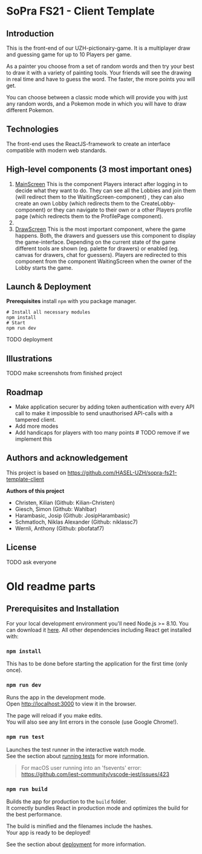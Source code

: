 # SoPra FS21 - Client Template

## Introduction
This is the front-end of our UZH-pictionairy-game.
It is a multiplayer draw and guessing game for up to 10 Players per game.

As a painter you choose from a set of random words and then try your best to
draw it with a variety of painting tools. Your friends will see the drawing in
real time and have to guess the word. The faster, the more points you will get.

You can choose between a classic mode which will provide you with just any random
words, and a Pokemon mode in which you will have to draw different Pokemon.

## Technologies

The front-end uses the ReactJS-framework to create an interface compatible with
modern web standards.

## High-level components (3 most important ones)

1. [MainScreen](src/components/mainScreen/MainScreen.js) This is the component
Players interact after logging in to decide what they want to do. They can see
all the Lobbies and join them (will redirect them to the WaitingScreen-component)
, they can also create an own Lobby (which redirects them to the
CreateLobby-component) or they can navigate to their own or a other Players
profile page (which redirects them to the ProfilePage component).
2. 
3. [DrawScreen](src/components/drawScreen/DrawScreen.js) This is the most
important component, where the game happens. Both, the drawers and guessers use
this component to display the game-interface. Depending on the current state of
the game different tools are shown (eg. palette for drawers) or enabled (eg.
canvas for drawers, chat for guessers). Players are redirected to this component
from the component WaitingScreen when the owner of the Lobby starts the game.

## Launch & Deployment

**Prerequisites** install `npm` with you package manager.

    # Install all necessary modules
    npm install
    # Start
    npm run dev

TODO deployment

## Illustrations

TODO make screenshots from finished project

## Roadmap

* Make application securer by adding token authentication with every API call
to make it impossible to send unauthorised API-calls with a tampered client.
* Add more modes
* Add handicaps for players with too many points # TODO remove if we implement this

## Authors and acknowledgement

This project is based on https://github.com/HASEL-UZH/sopra-fs21-template-client

**Authors of this project**

* Christen, Kilian (Github: Kilian-Christen)
* Giesch, Simon (Github: Wahlbar)
* Harambasic, Josip (Github: JosipHarambasic)
* Schmatloch, Niklas Alexander (Github: niklassc7)
* Wernli, Anthony (Github: pbofataf7)

## License

TODO ask everyone


# Old readme parts

## Prerequisites and Installation

For your local development environment you'll need Node.js >= 8.10. You can download it [here](https://nodejs.org). All other dependencies including React get installed with:

### `npm install`

This has to be done before starting the application for the first time (only once).

### `npm run dev`

Runs the app in the development mode.<br>
Open [http://localhost:3000](http://localhost:3000) to view it in the browser.

The page will reload if you make edits.<br>
You will also see any lint errors in the console (use Google Chrome!).

### `npm run test`

Launches the test runner in the interactive watch mode.<br>
See the section about [running tests](https://facebook.github.io/create-react-app/docs/running-tests) for more information.

> For macOS user running into an 'fsevents' error: https://github.com/jest-community/vscode-jest/issues/423

### `npm run build`

Builds the app for production to the `build` folder.<br>
It correctly bundles React in production mode and optimizes the build for the best performance.

The build is minified and the filenames include the hashes.<br>
Your app is ready to be deployed!

See the section about [deployment](https://facebook.github.io/create-react-app/docs/deployment) for more information.
